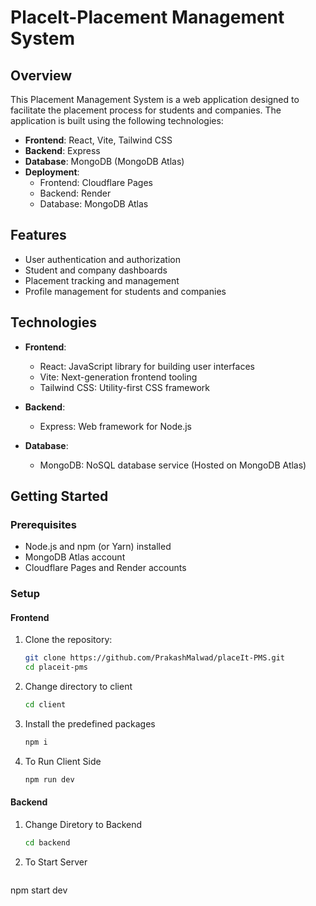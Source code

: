 # PlaceIt-Placement Management System

## Overview

This Placement Management System is a web application designed to facilitate the placement process for students and companies. The application is built using the following technologies:

- **Frontend**: React, Vite, Tailwind CSS
- **Backend**: Express
- **Database**: MongoDB (MongoDB Atlas)
- **Deployment**:
  - Frontend: Cloudflare Pages
  - Backend: Render
  - Database: MongoDB Atlas

## Features

- User authentication and authorization
- Student and company dashboards
- Placement tracking and management
- Profile management for students and companies

## Technologies

- **Frontend**: 
  - React: JavaScript library for building user interfaces
  - Vite: Next-generation frontend tooling
  - Tailwind CSS: Utility-first CSS framework

- **Backend**:
  - Express: Web framework for Node.js

- **Database**:
  - MongoDB: NoSQL database service (Hosted on MongoDB Atlas)

## Getting Started

### Prerequisites

- Node.js and npm (or Yarn) installed
- MongoDB Atlas account
- Cloudflare Pages and Render accounts
### Setup

#### Frontend

1. Clone the repository:

   ```bash
   git clone https://github.com/PrakashMalwad/placeIt-PMS.git
   cd placeit-pms
2. Change directory to client

   ```bash
   cd client
3. Install the predefined packages
   
   ```bash
   npm i
4. To Run Client Side
   ```bash
   npm run dev
#### Backend  

1. Change Diretory to Backend
   
   ```bash
   cd backend
   
2. To Start Server

   ```bash
  npm start dev
   
